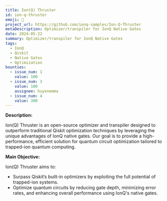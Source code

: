 ```yaml
---
title: Ion(Q) Thruster
id: ion-q-thruster
emoji: 🚀
project_url: https://github.com/ionq-samples/Ion-Q-Thruster
metaDescription: Optimizer/transpiler for IonQ Native Gates
date: 2024-05-22
summary: Optimizer/transpiler for IonQ Native Gates
tags:
  - IonQ
  - Qiskit
  - Native Gates
  - Optimization
bounties:
  - issue_num: 1
    value: 100
  - issue_num: 3
    value: 100
    assignee: huyenemma
  - issue_num: 4
    value: 300
---
```


**Description:**

Ion(Q) Thruster is an open-source optimizer and transpiler designed to outperform traditional Qiskit optimization techniques by leveraging the unique advantages of IonQ native gates. Our goal is to provide a high-performance, efficient solution for quantum circuit optimization tailored to trapped-ion quantum computing.

**Main Objective:**

Ion(Q) Thruster aims to:

- Surpass Qiskit’s built-in optimizers by exploiting the full potential of trapped-ion systems.
- Optimize quantum circuits by reducing gate depth, minimizing error rates, and enhancing overall performance using IonQ's native gates.
